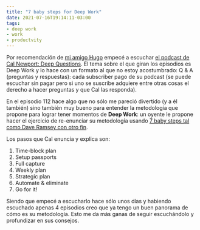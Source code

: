 ```yaml
---
title: "7 baby steps for Deep Work"
date: 2021-07-16T19:14:11-03:00
tags:
- deep work
- work
- productvity
---
```


Por recomendación de [mi amigo Hugo](http://www.examplelab.com.ar/) empecé a escuchar [el podcast de Cal Newport: Deep Questions](https://podcasts.apple.com/my/podcast/deep-questions-with-cal-newport/id1515786216). El tema sobre el que giran los episodios es Deep Work y lo hace con un formato al que no estoy acostumbrado: Q & A (preguntas y respuestas): cada subscriber pago de su podcast (se puede escuchar sin pagar pero si uno se suscribe adquiere entre otras cosas el derecho a hacer preguntas y que Cal las responda).

En el episodio 112 hace algo que no sólo me pareció divertido (y a él también) sino también muy bueno para entender la
metodología que propone para lograr tener momentos de **Deep Work**: un oyente le propone hacer el ejercicio de
re-enunciar su metodología usando [7 baby steps tal como Dave Ramsey con otro fin](https://www.ramseysolutions.com/dave-ramsey-7-baby-steps).

Los pasos que Cal enuncia y explica son:

1. Time-block plan
2. Setup passports
3. Full capture
4. Weekly plan
5. Strategic plan
6. Automate & eliminate
7. Go for it!

Siendo que empecé a escucharlo hace sólo unos días y habiendo escuchado apenas 4 episodios creo que ya tengo un buen
panorama de cómo es su metodología. Esto me da más ganas de seguir escuchándolo y profundizar en sus consejos.
